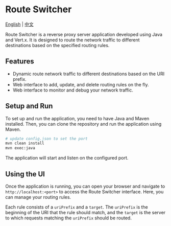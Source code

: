 # Route Switcher

[English](README.md) | [中文](README.zh-CN.md)

Route Switcher is a reverse proxy server application developed using Java and Vert.x.
It is designed to route the network traffic to different destinations based on the specified routing rules.

## Features

- Dynamic route network traffic to different destinations based on the URI prefix.
- Web interface to add, update, and delete routing rules on the fly.
- Web interface to monitor and debug your network traffic.

## Setup and Run

To set up and run the application, you need to have Java and Maven installed. Then, you can clone the repository and run
the application using Maven.

```bash
# update config.json to set the port
mvn clean install
mvn exec:java
```

The application will start and listen on the configured port.

## Using the UI

Once the application is running, you can open your browser and navigate to `http://localhost:<port>` to access the Route
Switcher interface. Here, you can manage your routing rules.

Each rule consists of a `uriPrefix` and a `target`. The `uriPrefix` is the beginning of the URI that the rule should
match, and the `target` is the server to which requests matching the `uriPrefix` should be routed.